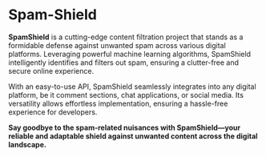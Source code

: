 # Spam-Shield
**SpamShield** is a cutting-edge content filtration project that stands as a formidable defense against unwanted spam across various digital platforms. Leveraging powerful machine learning algorithms, SpamShield intelligently identifies and filters out spam, ensuring a clutter-free and secure online experience. 

With an easy-to-use API, SpamShield seamlessly integrates into any digital platform, be it comment sections, chat applications, or social media. Its versatility allows effortless implementation, ensuring a hassle-free experience for developers.

**Say goodbye to the spam-related nuisances with SpamShield—your reliable and adaptable shield against unwanted content across the digital landscape.**
